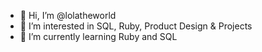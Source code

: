 - 👋 Hi, I’m @lolatheworld
- 👀 I’m interested in SQL, Ruby, Product Design & Projects
- 🌱 I’m currently learning Ruby and SQL

<!---
lolatheworld/lolatheworld is a ✨ special ✨ repository because its `README.md` (this file) appears on your GitHub profile.
You can click the Preview link to take a look at your changes.
--->
